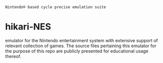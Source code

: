 	Nintendo® based cycle precise emulation suite



# hikari-NES
emulator for the Nintendo entertainment system with extensive support of relevant collection of games.
The source files pertaining this emulator for the purpose of this repo are publicly presented for educational usage thereof. 
